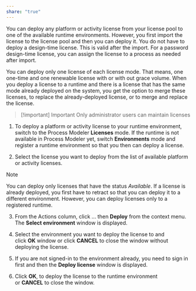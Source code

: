```yaml
---
share: "true"
---
```


You can deploy any platform or activity license from your license pool to one of the available runtime environments. However, you first import the license to the license pool and then you can deploy it. You do not have to deploy a design-time license. This is valid after the import. For a password design-time license, you can assign the license to a process as needed after import.

You can deploy only one license of each license mode. That means, one one-time and one renewable license with or with out grace volume. When you deploy a license to a runtime and there is a license that has the same mode already deployed on the system, you get the option to merge these licenses, to replace the already-deployed license, or to merge and replace the license.

>[!important] Important
>Only administrator users can maintain licenses

1. To deploy a platform or activity license to your runtime environment, switch to the Process Modeler **Licenses** mode. If the runtime is not available in Process Modeler yet, switch **Environments** mode and register a runtime environment so that you then can deploy a license.
    
2. Select the license you want to deploy from the list of available platform or activity licenses.

>[!note]
 >You can deploy only licenses that have the status _Available_. If a license is already deployed, you first have to retract so that you can deploy it to a different environment. However, you can deploy licenses only to a registered runtime.
    
3. From the Actions column, click ... then **Deploy** from the context menu. The **Select environment** window is displayed.
    
4. Select the environment you want to deploy the license to and click **OK** window or click **CANCEL** to close the window without deploying the license.
    
5. If you are not signed-in to the environment already, you need to sign in first and then the **Deploy license** window is displayed.
    
6. Click **OK**, to deploy the license to the runtime environment or **CANCEL** to close the window.

